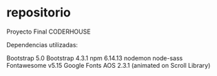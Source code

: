 # repositorio
Proyecto Final CODERHOUSE

Dependencias utilizadas:

Bootstrap 5.0
Bootstrap 4.3.1
npm 6.14.13
nodemon
node-sass
Fontawesome v5.15
Google Fonts
AOS 2.3.1  (animated on Scroll Library)
